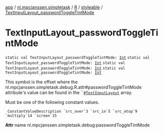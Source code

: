 [app](../../../index.md) / [nl.mpcjanssen.simpletask](../../index.md) / [R](../index.md) / [styleable](index.md) / [TextInputLayout_passwordToggleTintMode](.)

# TextInputLayout_passwordToggleTintMode

`static val TextInputLayout_passwordToggleTintMode: `[`Int`](https://kotlinlang.org/api/latest/jvm/stdlib/kotlin/-int/index.html)
`static val TextInputLayout_passwordToggleTintMode: `[`Int`](https://kotlinlang.org/api/latest/jvm/stdlib/kotlin/-int/index.html)
`static val TextInputLayout_passwordToggleTintMode: `[`Int`](https://kotlinlang.org/api/latest/jvm/stdlib/kotlin/-int/index.html)
`static val TextInputLayout_passwordToggleTintMode: `[`Int`](https://kotlinlang.org/api/latest/jvm/stdlib/kotlin/-int/index.html)

This symbol is the offset where the nl.mpcjanssen.simpletask.debug.R.attr#passwordToggleTintMode attribute's value can be found in the ``[`#TextInputLayout`](-text-input-layout.md) array.

Must be one of the following constant values.

     ConstantValueDescription `src_over`3 `src_in`5 `src_atop`9 `multiply`14 `screen`15

**Attr**
name nl.mpcjanssen.simpletask.debug:passwordToggleTintMode

